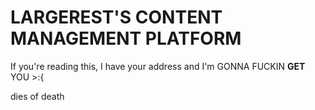 # LARGEREST'S CONTENT MANAGEMENT PLATFORM

If you're reading this, I have your address and I'm GONNA FUCKIN **GET** YOU >:{

dies of death
